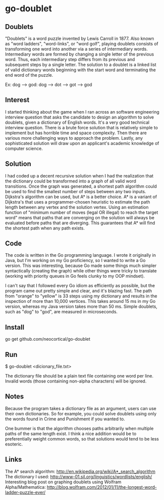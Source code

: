 go-doublet
==========

Doublets
--------

"Doublets" is a word puzzle invented by Lewis Carroll in 1877. Also known as "word ladders", "word-links", or "word golf", playing doublets consists of transforming one word into another via a series of intermediary words. Intermediary words are formed by changing a single letter of the previous word. Thus, each intermediary step differs from its previous and subsequent steps by a single letter. The solution to a doublet is a linked list of valid dictionary words beginning with the start word and terminating the end word of the puzzle.

Ex: dog --> god: dog --> dot --> got --> god

Interest
--------

I started thinking about the game when I ran across an software engineering interview question that asks the candidate to design an algorithm to solve doublets, given a dictionary of English words. It's a very good technical interview question. There is a brute force solution that is relatively simple to implement but has horrible time and space complexity. Then there are various more challenging ways to approach the problem. Lastly, any sophisticated solution will draw upon an applicant's academic knowledge of computer science.

Solution
--------

I had coded up a decent recursive solution when I had the realization that the dictionary could be transformed into a graph of all valid word transitions. Once the graph was generated, a shortest path algorithm could be used to find the smallest number of steps between any two inputs. Dijkstra's algorithm can be used, but A* is a better choice. A* is a variant of Dijkstra's that uses a programmer-chosen heuristic to estimate the path length between any vertex and the solution vertex. Using an estimation function of "minimum number of moves (legal OR illegal) to reach the target word" means that paths that are converging on the solution will always be evaluated before paths that are diverging. This guarantees that A* will find the shortest path when any path exists.

Code
----

The code is written in the Go programming language. I wrote it originally in Java, but I'm working on my Go proficiency, so I wanted to write a Go version. This was interesting, because Go made some things much simpler syntactically (creating the graph) while other things were tricky to translate (working with priority queues in Go feels clunky to my OOP mindset). 

I can't say that I followed every Go idiom as efficiently as possible, but the program came out pretty simple and clear, and it's blazing fast. The path from "orange" to "yellow" is 33 steps using my dictionary and results in the inspection of more than 10,000 vertices. This takes around 15 ms in my Go version, whereas my Java version takes more than 50 ms. Simple doublets, such as "dog" to "god", are measured in microseconds. 

Install
-------

go get github.com/neocortical/go-doublet

Run
---

$ go-doublet \<dicionary_file.txt\>

The dictionary file should be a plain text file containing one word per line. Invalid words (those containing non-alpha characters) will be ignored.

Notes
-----

Because the program takes a dictionary file as an argument, users can use their own dictionaries. So for example, you could solve doublets using only the words found in Crime and Punishment if you wanted to. 

One bummer is that the algorithm chooses paths arbitrarily when multiple paths of the same length exist. I think a nice addition would be to preferentially weight common words, so that solutions would tend to be less esoteric. 

Links
-----

The A* search algorithm: http://en.wikipedia.org/wiki/A*_search_algorithm
The dictionary I used: http://www-01.sil.org/linguistics/wordlists/english/
Interesting blog post on graphing doublets using Wolfram Alpha/Mathematica: http://blog.wolfram.com/2012/01/11/the-longest-word-ladder-puzzle-ever/

